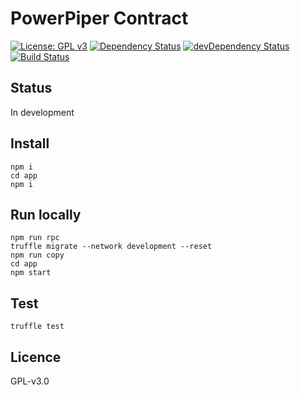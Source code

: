# PowerPiper Contract

[![License: GPL v3](https://img.shields.io/badge/License-GPL%20v3-blue.svg)](https://www.gnu.org/licenses/gpl-3.0)
[![Dependency Status](https://david-dm.org/powerpiper/contract.svg)](https://david-dm.org/powerpiper/contract)
[![devDependency Status](https://david-dm.org/powerpiper/contract/dev-status.svg)](https://david-dm.org/powerpiper/contract/?type=dev)
[![Build Status](https://travis-ci.org/powerpiper/contract.svg?branch=master)](https://travis-ci.org/powerpiper/contract)

## Status

In development

## Install

```
npm i
cd app
npm i
```

## Run locally

```
npm run rpc
truffle migrate --network development --reset
npm run copy
cd app
npm start
```

## Test

```
truffle test
```

## Licence

GPL-v3.0
